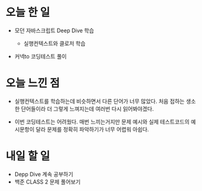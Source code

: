 # 오늘 한 일

-   모던 자바스크립트 Deep Dive 학습

    -   실행컨텍스트와 클로저 학습

-   커넥to 코딩테스트 풀이

# 오늘 느낀 점

-   실행컨텍스트를 학습하는데 비슷하면서 다른 단어가 너무 많았다. 처음 접하는 생소한 단어들이라 더 그렇게 느껴지는데 여러번 다시 읽어봐야겠다.

-   이번 코딩테스트는 어려웠다. 매번 느끼는거지만 문제 예시와 실제 테스트코드의 예시문항이 달라 문제를 정확히 파악하기가 너무 어렵워 아쉽다.

# 내일 할 일

-   Depp Dive 계속 공부하기
-   백준 CLASS 2 문제 풀어보기
